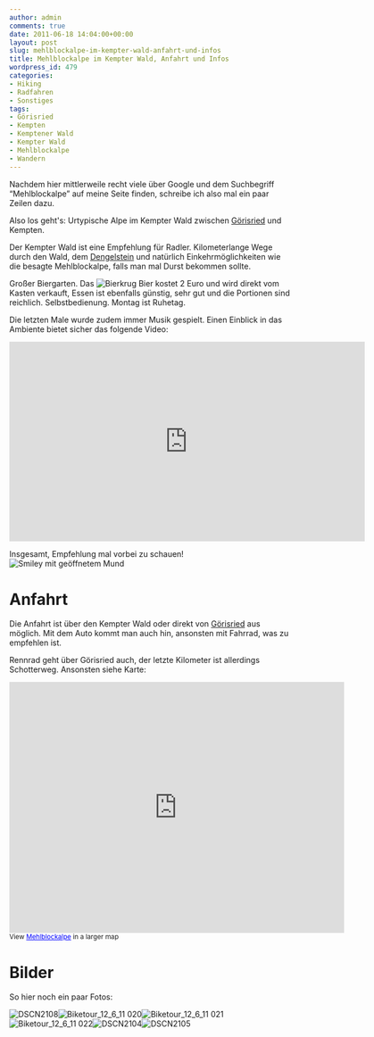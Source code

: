 ```yaml
---
author: admin
comments: true
date: 2011-06-18 14:04:00+00:00
layout: post
slug: mehlblockalpe-im-kempter-wald-anfahrt-und-infos
title: Mehlblockalpe im Kempter Wald, Anfahrt und Infos
wordpress_id: 479
categories:
- Hiking
- Radfahren
- Sonstiges
tags:
- Görisried
- Kempten
- Kemptener Wald
- Kempter Wald
- Mehlblockalpe
- Wandern
---
```


Nachdem hier mittlerweile recht viele über Google und dem Suchbegriff “Mehlblockalpe” auf meine Seite finden, schreibe ich also mal ein paar Zeilen dazu.

Also los geht's: Urtypische Alpe im Kempter Wald zwischen [Görisried](http://www.goerisried.de/) und Kempten.

Der Kempter Wald ist eine Empfehlung für Radler. Kilometerlange Wege durch den Wald, dem [Dengelstein](http://de.wikipedia.org/wiki/Dengelstein) und natürlich Einkehrmöglichkeiten wie die besagte Mehlblockalpe, falls man mal Durst bekommen sollte.

Großer Biergarten. Das ![Bierkrug](http://andydunkel.net/assets/uploads/2011/06/wlEmoticon-mug.png) Bier kostet 2 Euro und wird direkt vom Kasten verkauft, Essen ist ebenfalls günstig, sehr gut und die Portionen sind reichlich. Selbstbedienung. Montag ist Ruhetag.

Die letzten Male wurde zudem immer Musik gespielt. Einen Einblick in das Ambiente bietet sicher das folgende Video:


<div id="scid:5737277B-5D6D-4f48-ABFC-DD9C333F4C5D:047143e7-df95-492b-be81-4751e9cbcb2c" class="wlWriterEditableSmartContent" style="margin: 0px; display: inline; float: none; padding: 0px;">
<div><object width="637" height="358"><param name="movie" value="http://www.youtube.com/v/Eq7OuHatPUQ?hl=en&amp;hd=1" /><embed type="application/x-shockwave-flash" width="637" height="358" src="http://www.youtube.com/v/Eq7OuHatPUQ?hl=en&amp;hd=1"></embed></object></div>
</div>



Insgesamt, Empfehlung mal vorbei zu schauen! ![Smiley mit geöffnetem Mund](http://andydunkel.net/assets/uploads/2011/06/wlEmoticon-openmouthedsmile.png)

<!-- more -->


# Anfahrt


Die Anfahrt ist über den Kempter Wald oder direkt von [Görisried](http://www.goerisried.de/) aus möglich. Mit dem Auto kommt man auch hin, ansonsten mit Fahrrad, was zu empfehlen ist.

Rennrad geht über Görisried auch, der letzte Kilometer ist allerdings Schotterweg. Ansonsten siehe Karte:

  
<iframe width="600" height="450" frameborder="0" scrolling="no" marginheight="0" marginwidth="0" src="http://maps.google.com/maps/ms?msa=0&amp;msid=208324790998598431494.0004a5fc5452c537a1aac&amp;ie=UTF8&amp;t=h&amp;ll=47.712245,10.492544&amp;spn=0.025988,0.051413&amp;z=14&amp;output=embed"></iframe><br /><small>View <a href="http://maps.google.com/maps/ms?msa=0&amp;msid=208324790998598431494.0004a5fc5452c537a1aac&amp;ie=UTF8&amp;t=h&amp;ll=47.712245,10.492544&amp;spn=0.025988,0.051413&amp;z=14&amp;source=embed" style="color:#0000FF;text-align:left">Mehlblockalpe</a> in a larger map</small>


# Bilder


So hier noch ein paar Fotos:

![DSCN2108](http://andydunkel.net/assets/uploads/2011/06/DSCN21081.jpg)![Biketour_12_6_11 020](http://andydunkel.net/assets/uploads/2011/06/Biketour_12_6_11-020.jpg)![Biketour_12_6_11 021](http://andydunkel.net/assets/uploads/2011/06/Biketour_12_6_11-021.jpg)![Biketour_12_6_11 022](http://andydunkel.net/assets/uploads/2011/06/Biketour_12_6_11-022.jpg)![DSCN2104](http://andydunkel.net/assets/uploads/2011/06/DSCN21041.jpg)![DSCN2105](http://andydunkel.net/assets/uploads/2011/06/DSCN21051.jpg)

